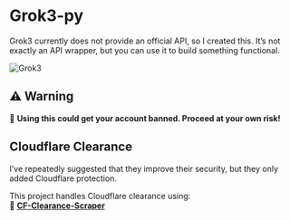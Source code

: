 # **Grok3-py**  

Grok3 currently does not provide an official API, so I created this. It’s not exactly an API wrapper, but you can use it to build something functional.  

![Grok3](https://github.com/user-attachments/assets/e1842dd2-aad5-4f14-8106-3b3b9139d512)  

## ⚠ **Warning**  
🚨 **Using this could get your account banned. Proceed at your own risk!**  

## **Cloudflare Clearance**  
I’ve repeatedly suggested that they improve their security, but they only added Cloudflare protection.  

This project handles Cloudflare clearance using:  
🔗 **[CF-Clearance-Scraper](https://github.com/Xewdy444/CF-Clearance-Scraper)**  
